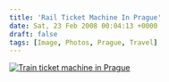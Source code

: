 ```yaml
---
title: 'Rail Ticket Machine In Prague'
date: Sat, 23 Feb 2008 00:04:13 +0000
draft: false
tags: [Image, Photos, Prague, Travel]
---
```


[![Train ticket machine in Prague](http://gerard.interwebworld.co.uk/files/2008/02/prague-train-station.jpg)](http://gerard.interwebworld.co.uk/files/2008/02/prague-train-station.jpg)